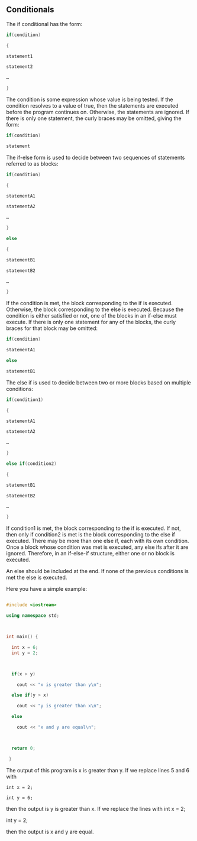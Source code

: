 ## Conditionals

The if conditional has the form:
```cpp
if(condition)

{

statement1

statement2

…

}
```

The condition is some expression whose value is being tested. If the condition resolves to a
value of true, then the statements are executed before the program continues on. Otherwise,
the statements are ignored. If there is only one statement, the curly braces may be omitted,
giving the form:

```cpp
if(condition)

statement
```

The if-else form is used to decide between two sequences of statements referred to as blocks:
```cpp
if(condition)

{

statementA1

statementA2

…

}

else

{

statementB1

statementB2

…

}
```
If the condition is met, the block corresponding to the if is executed. Otherwise, the block
corresponding to the else is executed. Because the condition is either satisfied or not, one of
the blocks in an if-else must execute. If there is only one statement for any of the blocks, the
curly braces for that block may be omitted:
```cpp
if(condition)

statementA1

else

statementB1
```
The else if is used to decide between two or more blocks based on multiple conditions:
```cpp
if(condition1)

{

statementA1

statementA2

…

}

else if(condition2)

{

statementB1

statementB2

…

}
```
If condition1 is met, the block corresponding to the if is executed. If not, then only if
condition2 is met is the block corresponding to the else if executed. There may be more
than one else if, each with its own condition. Once a block whose condition was met is
executed, any else ifs after it are ignored. Therefore, in an if-else-if structure, either one or
no block is executed.

An else should be included at the end. If none of the previous conditions is met the else is executed.

Here you have a simple example:
```cpp

#include <iostream>

using namespace std;



int main() {

  int x = 6;
  int y = 2;



  if(x > y)

    cout << "x is greater than y\n";

  else if(y > x)

    cout << "y is greater than x\n";

  else

    cout << "x and y are equal\n";



  return 0;

 }
 ```

The output of this program is x is greater than y. If we replace lines 5 and 6 with
```
int x = 2;

int y = 6;
```
then the output is y is greater than x. If we replace the lines with
int x = 2;

int y = 2;

then the output is x and y are equal.
